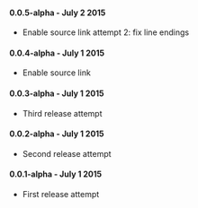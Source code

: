 #### 0.0.5-alpha - July 2 2015 
* Enable source link attempt 2: fix line endings

#### 0.0.4-alpha - July 1 2015 
* Enable source link

#### 0.0.3-alpha - July 1 2015 
* Third release attempt

#### 0.0.2-alpha - July 1 2015 
* Second release attempt

#### 0.0.1-alpha - July 1 2015 
* First release attempt
